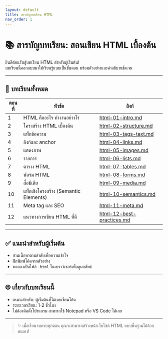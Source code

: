 ```yaml
---
layout: default
title: สารบัญบทเรียน HTML
nav_order: 1
---
```


# 📚 สารบัญบทเรียน: สอนเขียน HTML เบื้องต้น

ยินดีต้อนรับสู่บทเรียน HTML สำหรับผู้เริ่มต้น!  
บทเรียนนี้ออกแบบมาให้เรียนรู้แบบเป็นขั้นตอน พร้อมตัวอย่างและคำอธิบายชัดเจน

---

## 🧭 บทเรียนทั้งหมด

| ตอนที่ | หัวข้อ | ลิงก์ |
|--------|--------|-------|
| 1 | HTML คืออะไร ทำงานอย่างไร | [html-01-intro.md](html-01-intro.md) |
| 2 | โครงสร้าง HTML เบื้องต้น | [html-02-structure.md](html-02-structure.md) |
| 3 | แท็กข้อความ | [html-03-tags-text.md](html-03-tags-text.md) |
| 4 | ลิงก์และ anchor | [html-04-links.md](html-04-links.md) |
| 5 | แสดงภาพ | [html-05-images.md](html-05-images.md) |
| 6 | รายการ | [html-06-lists.md](html-06-lists.md) |
| 7 | ตาราง HTML | [html-07-tables.md](html-07-tables.md) |
| 8 | ฟอร์ม HTML | [html-08-forms.md](html-08-forms.md) |
| 9 | สื่อมีเดีย | [html-09-media.md](html-09-media.md) |
| 10 | แท็กเชิงโครงสร้าง (Semantic Elements) | [html-10-semantics.md](html-10-semantics.md) |
| 11 | Meta tag และ SEO | [html-11-meta.md](html-11-meta.md) |
| 12 | แนวทางการเขียน HTML ที่ดี | [html-12-best-practices.md](html-12-best-practices.md) |

---

## ✅ แนะนำสำหรับผู้เริ่มต้น

- อ่านเนื้อหาตามลำดับเพื่อความเข้าใจ
- ฝึกพิมพ์โค้ดจากตัวอย่าง
- ทดลองเปิดไฟล์ `.html` ในเบราว์เซอร์เพื่อดูผลลัพธ์

---

## 🌐 เกี่ยวกับบทเรียนนี้

- เหมาะสำหรับ: ผู้เริ่มต้นที่ไม่เคยเขียนโค้ด
- ระยะเวลาเรียน: 1-2 ชั่วโมง
- ไม่ต้องติดตั้งโปรแกรม สามารถใช้ Notepad หรือ VS Code ได้เลย

---

> ✨ เมื่อเรียนจบครบทุกตอน คุณจะสามารถสร้างหน้าเว็บไซต์ HTML แบบพื้นฐานได้ด้วยตนเอง!

